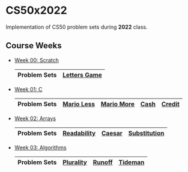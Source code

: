 # CS50x2022

Implementation of CS50 problem sets during **2022** class.

## Course Weeks

- [Week 00: Scratch](./week00-scratch/)

    | Problem Sets | [Letters Game](week00-scratch/problem-set-00/) |
    | - | - |

- [Week 01: C](./week01-c/)

    | Problem Sets | [Mario Less](week01-c/problem-set-01/mario-less/mario.c) | [Mario More](week01-c/problem-set-01/mario-more/mario.c) | [Cash](week01-c/problem-set-01/cash/greedy.c) | [Credit](week01-c/problem-set-01/credit/luhn-algorithm.c)
    | - | - | - | - | - |

- [Week 02: Arrays](./week02-arrays/)

    | Problem Sets | [Readability](week02-arrays/problem-set-02/readability/readability.c) | [Caesar](week02-arrays/problem-set-02/caesar/caesar.c) | [Substitution](week02-arrays/problem-set-02/substitution/substitution.c) |
    | - | - | - | - |

- [Week 03: Algorithms](./week03-algorithms/)

    | Problem Sets | [Plurality](week03-algorithms/problem-set-03/plurality/plurality.c) | [Runoff](week03-algorithms/problem-set-03/runoff/runoff.c) | [Tideman](week03-algorithms/problem-set-03/tideman/tideman.c) |
    | - | - | - | - |
